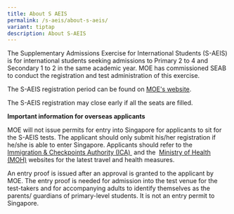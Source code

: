 ```yaml
---
title: About S AEIS
permalink: /s-aeis/about-s-aeis/
variant: tiptap
description: About S-AEIS
---
```

<p>The Supplementary Admissions Exercise for International Students (S-AEIS)
is for international students seeking admissions to Primary 2 to 4 and
Secondary 1 to 2 in the&nbsp;same academic year. MOE has commissioned SEAB
to conduct the registration and test administration of this exercise.</p>
<p>The S-AEIS registration period can be found on&nbsp;<a href="https://www.moe.gov.sg/international-students/s-aeis" rel="noopener noreferrer nofollow" target="_blank"><u>MOE's website</u></a>.</p>
<p>The S-AEIS registration may close early if all the seats are filled.</p>
<p></p>
<p><strong>Important information for overseas applicants</strong> 
</p>
<p>MOE will not issue permits for entry into Singapore for applicants to
sit for the S-AEIS tests. The applicant should only submit his/her registration
if he/she is able to enter Singapore. Applicants should refer to the&nbsp;
<a href="https://safetravel.ica.gov.sg/" rel="noopener noreferrer" target="_blank"><u>Immigration &amp; Checkpoints Authority (ICA)</u>
</a>&nbsp;and the&nbsp; <a href="https://www.moh.gov.sg/covid-19" rel="noopener noreferrer" target="_blank"><u>Ministry of Health (MOH)</u></a>&nbsp;websites
for the latest travel and health measures.</p>
<p>An entry proof is issued after an approval is granted to the applicant
by MOE. The entry proof is needed for admission into the test venue for
the test-takers and for accompanying adults to identify themselves as the
parents/ guardians of primary-level students. It is not an entry permit
to Singapore.</p>